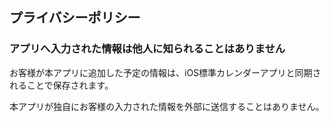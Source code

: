  <!----- main ----->
 <article>
 <h1>プライバシーポリシー</h1>
 <section>
 <h3>アプリへ入力された情報は他人に知られることはありません</h3>
 <p>お客様が本アプリに追加した予定の情報は、iOS標準カレンダーアプリと同期されることで保存されます。</p>
  <p>本アプリが独自にお客様の入力された情報を外部に送信することはありません。</p>
 </section>
 </article>
 <!----- /main ----->

